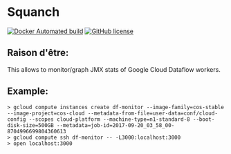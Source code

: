 Squanch
=======

[![Docker Automated build](https://img.shields.io/docker/automated/jrottenberg/ffmpeg.svg)](https://hub.docker.com/r/ravwojdyla/squanch/)
[![GitHub license](https://img.shields.io/github/license/ravwojdyla/squanch.svg)](./LICENSE)

## Raison d'être:

This allows to monitor/graph JMX stats of Google Cloud Dataflow workers.

## Example:

```
> gcloud compute instances create df-monitor --image-family=cos-stable --image-project=cos-cloud --metadata-from-file=user-data=conf/cloud-config --scopes cloud-platform --machine-type=n1-standard-8 --boot-disk-size=500GB --metadata=job-id=2017-09-20_03_58_00-8704996699804360613
> gcloud compute ssh df-monitor -- -L3000:localhost:3000
> open localhost:3000
```
